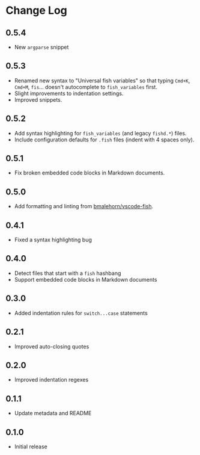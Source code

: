 # Change Log

## 0.5.4

- New `argparse` snippet

## 0.5.3

- Renamed new syntax to "Universal fish variables" so that typing `Cmd+K`,
  `Cmd+M`, `fis`… doesn't autocomplete to `fish_variables` first.
- Slight improvements to indentation settings.
- Improved snippets.

## 0.5.2

- Add syntax highlighting for `fish_variables` (and legacy `fishd.*`) files.
- Include configuration defaults for `.fish` files (indent with 4 spaces only).

## 0.5.1

- Fix broken embedded code blocks in Markdown documents.

## 0.5.0

- Add formatting and linting from [bmalehorn/vscode-fish].

[bmalehorn/vscode-fish]: https://github.com/bmalehorn/vscode-fish

## 0.4.1

- Fixed a syntax highlighting bug

## 0.4.0

- Detect files that start with a `fish` hashbang
- Support embedded code blocks in Markdown documents

## 0.3.0

- Added indentation rules for `switch...case` statements

## 0.2.1

- Improved auto-closing quotes

## 0.2.0

- Improved indentation regexes

## 0.1.1

- Update metadata and README

## 0.1.0

- Initial release
